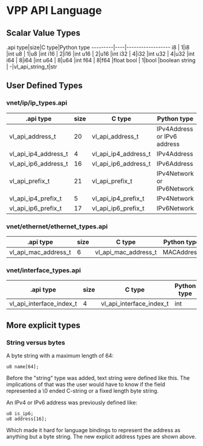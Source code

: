 # VPP API Language

## Scalar Value Types

.api type|size|C type|Python type
---------|----|------------------
i8       |   1|i8    |int
u8       |   1|u8    |int
i16      |   2|i16   |int
u16      |   2|u16   |int
i32      |   4|i32   |int
u32      |   4|u32   |int
i64      |   8|i64   |int
u64      |   8|u64   |int
f64      |   8|f64   |float
bool     |   1|bool  |boolean
string   |   -|vl_api_string_t|str

## User Defined Types
### vnet/ip/ip_types.api

.api type|size|C type|Python type
---------|----|------|-----------
vl_api_address_t|20|vl_api_address_t|IPv4Address or IPv6 address
vl_api_ip4_address_t|4|vl_api_ip4_address_t|IPv4Address
vl_api_ip6_address_t|16|vl_api_ip6_address_t|IPv6Address
vl_api_prefix_t|21|vl_api_prefix_t|IPv4Network or IPv6Network
vl_api_ip4_prefix_t|5|vl_api_ip4_prefix_t|IPv4Network
vl_api_ip6_prefix_t|17|vl_api_ip6_prefix_t|IPv6Network

### vnet/ethernet/ethernet_types.api
.api type|size|C type|Python type
---------|----|------|-----------
vl_api_mac_address_t|6|vl_api_mac_address_t|MACAddress

### vnet/interface_types.api
.api type|size|C type|Python type
---------|----|------|-----------
vl_api_interface_index_t|4|vl_api_interface_index_t|int

## More explicit types

### String versus bytes
A byte string with a maximum length of 64:
```
u8 name[64];
```
Before the "string" type was added, text string were defined like this. The implications of that was the user would have to know if the field represented a \0 ended C-string or a fixed length byte string.

An IPv4 or IPv6 address was previously defined like:
```
u8 is_ip6;
u8 address[16];
```

Which made it hard for language bindings to represent the address as anything but a byte string. The new explicit address types are shown above.
